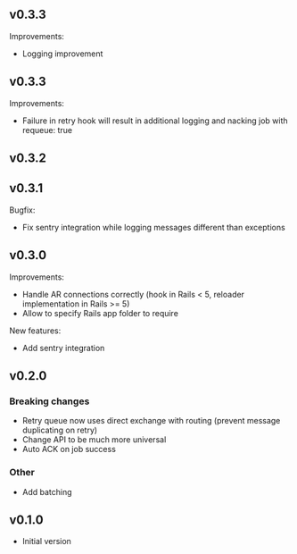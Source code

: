 ## v0.3.3

Improvements:
* Logging improvement

## v0.3.3

Improvements:
* Failure in retry hook will result in additional logging and nacking job with requeue: true

## v0.3.2

## v0.3.1

Bugfix:
* Fix sentry integration while logging messages different than exceptions

## v0.3.0

Improvements:
* Handle AR connections correctly (hook in Rails < 5, reloader implementation in Rails >= 5)
* Allow to specify Rails app folder to require

New features:
* Add sentry integration

## v0.2.0

### Breaking changes

* Retry queue now uses direct exchange with routing (prevent message duplicating on retry)
* Change API to be much more universal
* Auto ACK on job success

### Other

* Add batching

## v0.1.0

* Initial version
